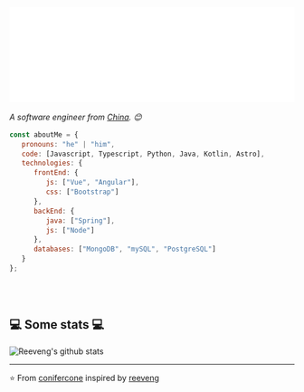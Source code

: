 <img src="https://github.com/conifercone/conifercone/blob/main/svg.svg"/>


<p><em>A software engineer from <a href="https://zh.wikipedia.org/wiki/%E4%B8%AD%E5%8D%8E%E4%BA%BA%E6%B0%91%E5%85%B1%E5%92%8C%E5%9B%BD">China</a>. 😊</br>
</em></p>


```javascript
const aboutMe = {
   pronouns: "he" | "him",
   code: [Javascript, Typescript, Python, Java, Kotlin, Astro],
   technologies: {
      frontEnd: {
         js: ["Vue", "Angular"],
         css: ["Bootstrap"]
      },
      backEnd: {
         java: ["Spring"],
         js: ["Node"]
      },
      databases: ["MongoDB", "mySQL", "PostgreSQL"]
   }
};
```
</br></br>
<h2>💻 Some stats 💻</h2>

![Reeveng's github stats](https://github-readme-stats.vercel.app/api?username=conifercone&show_icons=true&bg_color=30,e96443,904e95&title_color=fff&text_color=fff)

---

⭐️ From [conifercone](https://github.com/conifercone) inspired by [reeveng](https://github.com/reeveng)

